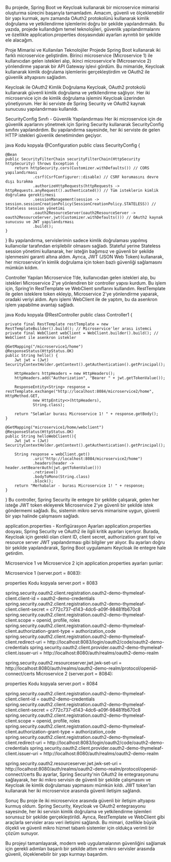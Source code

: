 Bu projede, Spring Boot ve Keycloak kullanarak bir microservice mimarisi oluşturma sürecini başarıyla tamamladım. Amacım, güvenli ve ölçeklenebilir bir yapı kurmak, aynı zamanda OAuth2 protokolünü kullanarak kimlik doğrulama ve yetkilendirme işlemlerini doğru bir şekilde yapılandırmaktı. Bu yazıda, projede kullandığım temel teknolojileri, güvenlik yapılandırmalarını ve özellikle application.properties dosyasındaki ayarları ayrıntılı bir şekilde ele alacağım.

Proje Mimarisi ve Kullanılan Teknolojiler
Projede Spring Boot kullanarak iki farklı microservice geliştirdim. Birinci microservice (Microservice 1) ile kullanıcıdan gelen istekleri alıp, ikinci microservice'e (Microservice 2) yönlendirme yaparak bir API Gateway işlevi gördüm. Bu mimaride, Keycloak kullanarak kimlik doğrulama işlemlerini gerçekleştirdim ve OAuth2 ile güvenlik altyapısını sağladım.

Keycloak ile OAuth2 Kimlik Doğrulama
Keycloak, OAuth2 protokolü kullanarak güvenli kimlik doğrulama ve yetkilendirme sağlıyor. Her iki microservice için de kimlik doğrulama işlemini Keycloak üzerinden yönetiyorum. Her iki serviste de Spring Security ve OAuth2 kaynak sunucusu yapılandırması kullanıldı.

SecurityConfig Sınıfı - Güvenlik Yapılandırması
Her iki microservice için de güvenlik ayarlarını yönetmek için Spring Security kullanarak SecurityConfig sınıfını yapılandırdım. Bu yapılandırma sayesinde, her iki serviste de gelen HTTP istekleri güvenlik denetiminden geçiyor.

java
Kodu kopyala
@Configuration
public class SecurityConfig {

    @Bean
    public SecurityFilterChain securityFilterChain(HttpSecurity httpSecurity) throws Exception {
        return httpSecurity.cors(Customizer.withDefaults()) // CORS yapılandırması
                .csrf(CsrfConfigurer::disable) // CSRF korumasını devre dışı bırakma
                .authorizeHttpRequests(httpRequests -> httpRequests.anyRequest().authenticated()) // Tüm isteklerin kimlik doğrulama gerektirmesi
                .sessionManagement(session -> session.sessionCreationPolicy(SessionCreationPolicy.STATELESS)) // Stateless session yönetimi
                .oauth2ResourceServer(oauth2ResourceServer -> oauth2ResourceServer.jwt(Customizer.withDefaults())) // OAuth2 kaynak sunucusu ve JWT yapılandırması
                .build();
    }
}
Bu yapılandırma, servislerimin sadece kimlik doğrulaması yapılmış kullanıcılar tarafından erişilebilir olmasını sağladı. Stateful yerine Stateless session yönetimi kullanarak, her isteğin bağımsız ve güvenli bir şekilde işlenmesini garanti altına aldım. Ayrıca, JWT (JSON Web Token) kullanarak, her microservice'in kimlik doğrulama için token bazlı güvenliği sağlamasını mümkün kıldım.

Controller Yapıları
Microservice 1’de, kullanıcıdan gelen istekleri alıp, bu istekleri Microservice 2'ye yönlendiren bir controller yapısı kurdum. Bu işlem için, Spring’in RestTemplate ve WebClient sınıflarını kullandım. RestTemplate ile gelen isteklere token ekleyip, Microservice 2'ye yönlendirme yaparak, oradaki veriyi aldım. Aynı işlemi WebClient ile de yaptım, bu da asenkron işlem yapabilme avantajı sağladı.

java
Kodu kopyala
@RestController
public class Controller1 {

    private final RestTemplate restTemplate = new RestTemplateBuilder().build(); // Microservice'ler arası istemci
    private final WebClient webClient = WebClient.builder().build(); // WebClient ile asenkron istekler

    @GetMapping("/microservice1/home")
    @ResponseStatus(HttpStatus.OK)
    public String hello() {
        Jwt jwt = (Jwt) SecurityContextHolder.getContext().getAuthentication().getPrincipal();

        HttpHeaders httpHeaders = new HttpHeaders();
        httpHeaders.add("Authorization", "Bearer " + jwt.getTokenValue());

        ResponseEntity<String> response = restTemplate.exchange("http://localhost:8084/microservice2/home", HttpMethod.GET,
                new HttpEntity<>(httpHeaders),
                String.class);

        return "Selamlar burası Microservice 1! " + response.getBody();
    }

    @GetMapping("microservice1/home/webclient")
    @ResponseStatus(HttpStatus.OK)
    public String helloWebClient(){
        Jwt jwt = (Jwt) SecurityContextHolder.getContext().getAuthentication().getPrincipal();

        String response = webClient.get()
                .uri("http://localhost:8084/microservice2/home")
                .headers(header -> header.setBearerAuth(jwt.getTokenValue()))
                .retrieve()
                .bodyToMono(String.class)
                .block();
        return "Merhabalar - burası Microservice 1! " + response;
    }
}
Bu controller, Spring Security ile entegre bir şekilde çalışarak, gelen her isteğe JWT token ekleyerek Microservice 2'ye güvenli bir şekilde istek göndermemi sağladı. Bu, sistemin mikro servis mimarisine uygun, güvenli bir yapı halinde çalışmasını sağladı.

application.properties - Konfigürasyon Ayarları
application.properties dosyası, Spring Security ve OAuth2 ile ilgili kritik ayarları içeriyor. Burada, Keycloak için gerekli olan client ID, client secret, authorization grant tipi ve resource server JWT yapılandırması gibi bilgiler yer alıyor. Bu ayarları doğru bir şekilde yapılandırarak, Spring Boot uygulamamı Keycloak ile entegre hale getirdim.

Microservice 1 ve Microservice 2 için application.properties ayarları şunlar:

Microservice 1 (server.port = 8083):

properties
Kodu kopyala
server.port = 8083

spring.security.oauth2.client.registration.oauth2-demo-thymeleaf-client.client-id = oauth2-demo-credentials
spring.security.oauth2.client.registration.oauth2-demo-thymeleaf-client.client-secret = c772c737-d143-4dc6-a09f-98481fb670c8
spring.security.oauth2.client.registration.oauth2-demo-thymeleaf-client.scope = openid, profile, roles
spring.security.oauth2.client.registration.oauth2-demo-thymeleaf-client.authorization-grant-type = authorization_code
spring.security.oauth2.client.registration.oauth2-demo-thymeleaf-client.redirect-uri = http://localhost:8083/login/oauth2/code/oauth2-demo-credentials
spring.security.oauth2.client.provider.oauth2-demo-thymeleaf-client.issuer-uri = http://localhost:8080/auth/realms/oauth2-demo-realm

spring.security.oauth2.resourceserver.jwt.jwk-set-uri = http://localhost:8080/auth/realms/oauth2-demo-realm/protocol/openid-connect/certs
Microservice 2 (server.port = 8084):

properties
Kodu kopyala
server.port = 8084

spring.security.oauth2.client.registration.oauth2-demo-thymeleaf-client.client-id = oauth2-demo-credentials
spring.security.oauth2.client.registration.oauth2-demo-thymeleaf-client.client-secret = c772c737-d143-4dc6-a09f-98481fb670c8
spring.security.oauth2.client.registration.oauth2-demo-thymeleaf-client.scope = openid, profile, roles
spring.security.oauth2.client.registration.oauth2-demo-thymeleaf-client.authorization-grant-type = authorization_code
spring.security.oauth2.client.registration.oauth2-demo-thymeleaf-client.redirect-uri = http://localhost:8083/login/oauth2/code/oauth2-demo-credentials
spring.security.oauth2.client.provider.oauth2-demo-thymeleaf-client.issuer-uri = http://localhost:8080/auth/realms/oauth2-demo-realm

spring.security.oauth2.resourceserver.jwt.jwk-set-uri = http://localhost:8080/auth/realms/oauth2-demo-realm/protocol/openid-connect/certs
Bu ayarlar, Spring Security'nin OAuth2 ile entegrasyonunu sağlayarak, her iki mikro servisin de güvenli bir şekilde çalışmasını ve Keycloak ile kimlik doğrulaması yapmasını mümkün kıldı. JWT token'ları kullanarak her iki microservice arasında güvenli iletişim sağlandı.

Sonuç
Bu proje ile iki microservice arasında güvenli bir iletişim altyapısı kurmuş oldum. Spring Security, Keycloak ve OAuth2 entegrasyonu sayesinde, her iki servisin kimlik doğrulama ve yetkilendirme işlemleri sorunsuz bir şekilde gerçekleştirildi. Ayrıca, RestTemplate ve WebClient gibi araçlarla servisler arası veri iletişimi sağlandı. Bu mimari, özellikle büyük ölçekli ve güvenli mikro hizmet tabanlı sistemler için oldukça verimli bir çözüm sunuyor.

Bu projeyi tamamlayarak, modern web uygulamalarının güvenliğini sağlamak için gerekli adımları başarılı bir şekilde attım ve mikro servisler arasında güvenli, ölçeklenebilir bir yapı kurmayı başardım.
